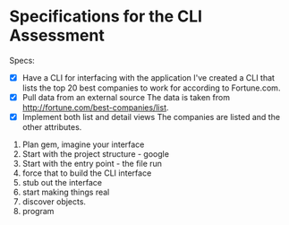 # Specifications for the CLI Assessment

Specs:
- [x] Have a CLI for interfacing with the application
  I've created a CLI that lists the top 20 best companies to work for according to
  Fortune.com.
- [x] Pull data from an external source
  The data is taken from http://fortune.com/best-companies/list.
- [x] Implement both list and detail views
  The companies are listed and the other attributes.

1. Plan gem, imagine your interface
2. Start with the project structure - google
3. Start with the entry point - the file run
4. force that to build the CLI interface
5. stub out the interface
6. start making things real
7. discover objects.
8. program
